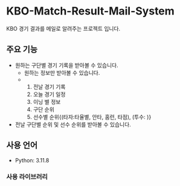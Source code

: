# KBO-Match-Result-Mail-System
KBO 경기 결과를 메일로 알려주는 프로젝트 입니다.

## 주요 기능
- 원하는 구단별 경기 기록을 받아볼 수 있습니다.
  - 원하는 정보만 받아볼 수 있습니다.
  - 1. 전날 경기 기록
    2. 오늘 경기 일정
    3. 이닝 별 정보
    4. 구단 순위
    5. 선수별 순위{(타자:타율별, 안타, 홈런, 타점), (투수: )}
- 전날 구단별 순위 및 선수 순위를 받아볼 수 있습니다. 


## 사용 언어
- Python: 3.11.8

### 사용 라이브러리




